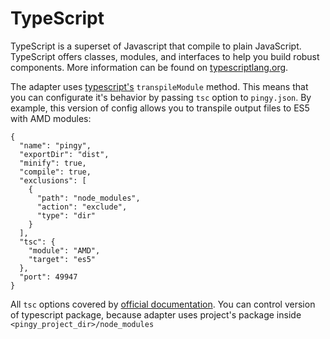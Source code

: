 # TypeScript
TypeScript is a superset of Javascript that compile to plain JavaScript. TypeScript offers classes, modules, and interfaces to help you build robust components. More information can be found on [typescriptlang.org](http://www.typescriptlang.org/).

The adapter uses [typescript's](https://github.com/Microsoft/TypeScript) `transpileModule` method. This means that you can configurate it's behavior by passing `tsc` option to `pingy.json`. By example, this version of config allows you to transpile output files to ES5 with AMD modules:
```
{
  "name": "pingy",
  "exportDir": "dist",
  "minify": true,
  "compile": true,
  "exclusions": [
    {
      "path": "node_modules",
      "action": "exclude",
      "type": "dir"
    }
  ],
  "tsc": {
    "module": "AMD",
    "target": "es5"
  },
  "port": 49947
}
```
All `tsc` options covered by [official documentation](https://www.typescriptlang.org/docs/handbook/compiler-options.html).
You can control version of typescript package, because adapter uses project's package inside `<pingy_project_dir>/node_modules`
